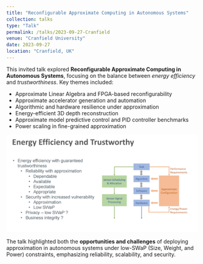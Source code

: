 ```yaml
---
title: "Reconfigurable Approximate Computing in Autonomous Systems"
collection: talks
type: "Talk"
permalink: /talks/2023-09-27-Cranfield
venue: "Cranfield University"
date: 2023-09-27
location: "Cranfield, UK"
---
```


This invited talk explored **Reconfigurable Approximate Computing in Autonomous Systems**, focusing on the balance between *energy efficiency* and *trustworthiness*. Key themes included:

- Approximate Linear Algebra and FPGA-based reconfigurability  
- Approximate accelerator generation and automation  
- Algorithmic and hardware resilience under approximation  
- Energy-efficient 3D depth reconstruction  
- Approximate model predictive control and PID controller benchmarks  
- Power scaling in fine-grained approximation

<img title="" alt="" src="https://github.com/wincle626/wincle626.github.io/blob/master/_files/Picture001.png">

The talk highlighted both the **opportunities and challenges** of deploying approximation in autonomous systems under low-SWaP (Size, Weight, and Power) constraints, emphasizing reliability, scalability, and security.
